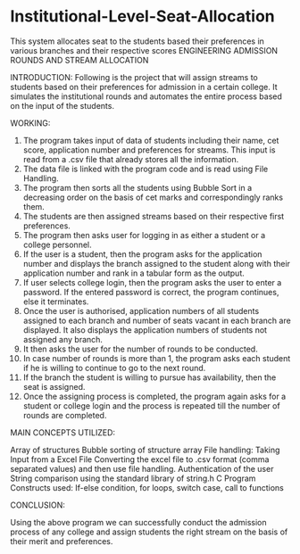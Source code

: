 # Institutional-Level-Seat-Allocation
This system allocates seat to the students based their preferences in various branches and their respective scores
ENGINEERING ADMISSION ROUNDS AND STREAM ALLOCATION

INTRODUCTION:
Following is the project that will assign streams to students based on their preferences for admission in a certain college. 
It simulates the institutional rounds and automates the entire process based on the input of the students.

WORKING:
1.	The program takes input of data of students including their name, cet score, application number and preferences for streams. This input is read from a .csv file that already stores all the information.
2.	The data file is linked with the program code and is read using File Handling. 
3.	The program then sorts all the students using Bubble Sort in a decreasing order on the basis of cet marks and correspondingly ranks them.
4.	The students are then assigned streams based on their respective first preferences. 
5.	The program then asks user for logging in as either a student or a college personnel.
6.	If the user is a student, then the program asks for the application number and displays the branch assigned to the student along with their application number and rank in a tabular form as the output. 
7.	If user selects college login, then the program asks the user to enter a password. If the entered password is correct, the program continues, else it terminates. 
8.	Once the user is authorised, application numbers of all students assigned to each branch and number of seats vacant in each branch are displayed. It also displays the application  numbers of students not assigned any branch.
9.	It then asks the user for the number of rounds to be conducted.
10.	In case number of rounds is more than 1, the program asks each student if he is willing to continue to go to the next round.
11.	If the branch the student is willing to pursue has availability, then the seat is assigned.
12.	Once the assigning process is completed, the program again asks for a student or college login and the process is repeated till the number of rounds are completed. 



MAIN CONCEPTS UTILIZED:

Array of structures
Bubble sorting of structure array
File handling: Taking Input from a Excel File 
        Converting the excel file to .csv format (comma separated values) and then use                 file handling.
Authentication of the user
String comparison using the standard library of string.h
C Program Constructs used: If-else condition, for loops, switch case, call to functions

CONCLUSION:

Using the above program we can successfully conduct the admission process of any college and assign students the right stream on the basis of their merit and preferences.
